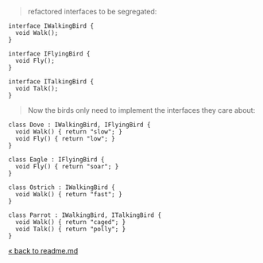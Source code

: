> refactored interfaces to be segregated:

    interface IWalkingBird {
      void Walk();
    }
    
    interface IFlyingBird {
      void Fly();
    }
    
    interface ITalkingBird {
      void Talk();
    }

> Now the birds only need to implement the interfaces they care about:

    class Dove : IWalkingBird, IFlyingBird {
      void Walk() { return "slow"; }
      void Fly() { return "low"; }
    }
    
    class Eagle : IFlyingBird {
      void Fly() { return "soar"; }
    }
    
    class Ostrich : IWalkingBird {
      void Walk() { return "fast"; }
    }
    
    class Parrot : IWalkingBird, ITalkingBird {
      void Walk() { return "caged"; }
      void Talk() { return "polly"; }
    }

[&laquo; back to readme.md](README.md)
